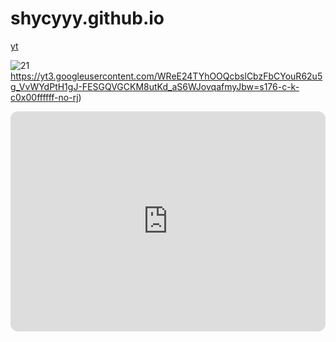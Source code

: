# shycyyy.github.io
[yt](https://www.youtube.com/@21savage)


![21](https://yt3.googleusercontent.com/WReE24TYhOOQcbslCbzFbCYouR62u5g_VvWYdPtH1gJ-FESGQVGCKM8utKd_aS6WJovqafmyJbw=s176-c-k-c0x00ffffff-no-rj)https://yt3.googleusercontent.com/WReE24TYhOOQcbslCbzFbCYouR62u5g_VvWYdPtH1gJ-FESGQVGCKM8utKd_aS6WJovqafmyJbw=s176-c-k-c0x00ffffff-no-rj)
 

<iframe style="border-radius:12px" src="https://open.spotify.com/embed/artist/1URnnhqYAYcrqrcwql10ft?utm_source=generator" width="100%" height="352" frameBorder="0" allowfullscreen="" allow="autoplay; clipboard-write; encrypted-media; fullscreen; picture-in-picture" loading="lazy"></iframe>

